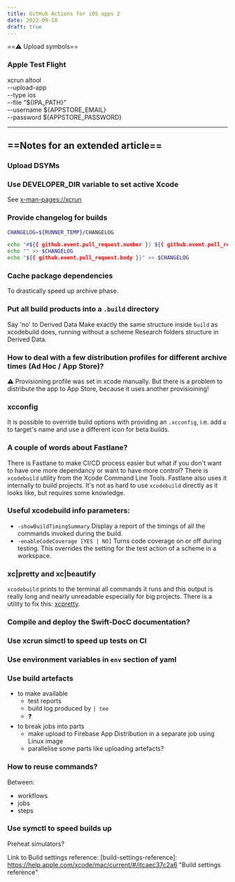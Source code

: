 ```yaml
---
title: GitHub Actions for iOS apps 2
date: 2022-09-18
draft: true
---
```


==⚠️ Upload symbols==

### Apple Test Flight

xcrun altool \
 --upload-app \
 --type ios \
 --file "${IPA_PATH}" \
 --username ${APPSTORE_EMAIL} \
 --password ${APPSTORE_PASSWORD}

---

## ==Notes for an extended article==

### Upload DSYMs

### Use DEVELOPER_DIR variable to set active Xcode

See <x-man-pages://xcrun>

### Provide changelog for builds

```zsh
CHANGELOG=${RUNNER_TEMP}/CHANGELOG

echo "#${{ github.event.pull_request.number }} ${{ github.event.pull_request.title }}" >> $CHANGELOG
echo "" >> $CHANGELOG
echo "${{ github.event.pull_request.body }}" >> $CHANGELOG
```

### Cache package dependencies

To drastically speed up archive phase.

### Put all build products into a `.build` directory

Say 'no' to Derived Data
Make exactly the same structure inside `build` as xcodebuild does, running without a scheme
Research folders structure in Derived Data.

### How to deal with a few distribution profiles for different archive times (Ad Hoc / App Store)?

⚠️ Provisioning profile was set in xcode manually. But there is a problem to distribute the app to App Store, because it uses another provisioining!

### xcconfig

It is possible to override build options with providing an `.xcconfig`, i.e. add `⍺` to target's name and use a different icon for beta builds.

### A couple of words about Fastlane?

There is Fastlane to make CI/CD process easier but what if you don't want to have one more dependancy or want to have more control? There is `xcodebuild` utility from the Xcode Command Line Tools. Fastlane also uses it internally to build projects. It's not as hard to use `xcodebuild` directly as it looks like, but requires some knowledge.

### Useful xcodebuild info parameters:

- `-showBuildTimingSummary`
  Display a report of the timings of all the commands invoked during the build.
- `-enableCodeCoverage [YES | NO]`
  Turns code coverage on or off during testing. This overrides the setting for the test action of a scheme in a workspace.

### xc|pretty and xc|beautify

`xcodebuild` prints to the terminal all commands it runs and this output is really long and nearly unreadable especially for big projects. There is a utility to fix this: [xcpretty](xcpretty).

### Compile and deploy the Swift-DocC documentation?

### Use xcrun simctl to speed up tests on CI

### Use environment variables in `env` section of yaml

### Use build artefacts

- to make available
  - test reports
  - build log produced by `| tee`
  - ❓
- to break jobs into parts
  - make upload to Firebase App Distribution in a separate job using Linux image
  - parallelise some parts like uploading artefacts?

### How to reuse commands?

Between:

- workflows
- jobs
- steps

### Use symctl to speed builds up

Preheat simulators?

[xcpretty]: https://github.com/xcpretty/xcpretty "xc|pretty"

Link to Build settings reference: [build-settings-reference]: https://help.apple.com/xcode/mac/current/#/itcaec37c2a6 "Build settings reference"
